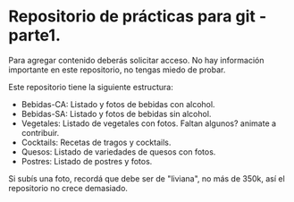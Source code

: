 # Repositorio de prácticas para git - parte1.

Para agregar contenido deberás solicitar acceso.
No hay información importante en este repositorio, no tengas miedo de probar.

Este repositorio tiene la siguiente estructura:
  * Bebidas-CA: Listado y fotos de bebidas con alcohol.
  * Bebidas-SA: Listado y fotos de bebidas sin alcohol.
  * Vegetales: Listado de vegetales con fotos. Faltan algunos? animate a contribuir.
  * Cocktails: Recetas de tragos y cocktails.
  * Quesos: Listado de variedades de quesos con fotos.
  * Postres: Listado de postres y fotos.

Si subís una foto, recordá que debe ser de "liviana", no más de 350k, así el repositorio no crece demasiado.


 
